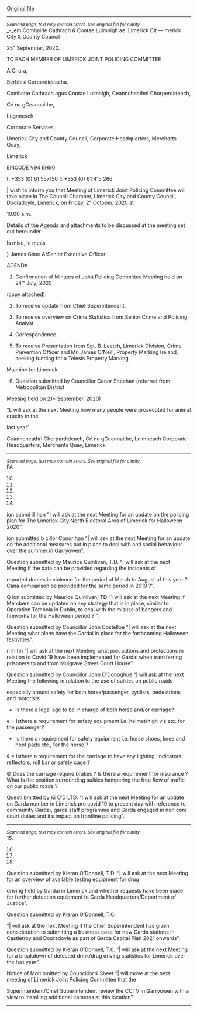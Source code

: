 [Original file](https://www.limerick.ie/sites/default/files/media/documents/2020-09/agenda-amended.pdf)

---
*<small>Scanned page, text may contain errors. See original file for clarity</small>*  
_-_em Comhairle Cathrach
& Contae Luimnigh
ae. Limerick Cit
— merick City
& County Council

25" September, 2020.

TO EACH MEMBER OF LIMERICK JOINT POLICING COMMITTEE

A Chara,

Serbhisi Corpardideacha,

Comhatte Cathrach agus Contae Luimnigh,
Ceanncheathni Chorperdideach,

Cé na gCeannaithe,

Lugnnesch

Corporate Services,

Umerick City and County Council,
Corporate Headquarters,
Mercharts Quay,

Limerick

EIRCODE V94 EH90

t: +353 (0) 61 557150
f: +353 (0) 61 415 266

| wish to inform you that Meeting of Limerick Joint Policing Committee will take place in The Council
Chamber, Limerick City and County Council, Dooradoyle, Limerick, on Friday, 2" October, 2020 at

10.00 a.m.

Details of the Agenda and attachments to be discussed at the meeting set out hereunder :

Is mise, le meas

}
James Gime
A/Senlor Executive Officer

AGENDA

1. Confirmation of Minutes of Joint Policing Committee Meeting held on 24™ July, 2020

(copy attached).

2. To receive update from Chief Superintendent.

3. To receive overview on Crime Statistics from Senior Crime and Policing Analyst.

4. Correspondence.

5. To receive Presentation from Sgt. B. Leetch, Limerick Division, Crime Prevention Officer and
Mr. James O'Neill, Property Marking Ireland, seeking funding for a Telesis Property Marking

Machine for Limerick.

6. Question submitted by Councillor Conor Sheehan (referred from Metropolitan District

Meeting held on 21* September. 2020)

“L will ask at the next Meeting how many people were prosecuted for animal cruelty in the

last year’.

Ceanncheathri Chorpardideach, Cé na gCeannaithe, Luimneach
Corporate Headquarters, Merchants Quay, Limerick


---
*<small>Scanned page, text may contain errors. See original file for clarity</small>*  
FA

10.

11.

12.

13.

14.

ion submi ill han
“| will ask at the next Meeting for an update on the policing plan for The Limerick City North
Electoral Area of Limerick for Halloween 2020”.

ion submitted b cillor Conor han
“| will ask at the next Meeting for an update on the additional measures put in place to deal
with anti social behaviour over the summer in Garryowen”.

Question submitted by Maurice Quinlivan, T.D.
“| will ask at the next Meeting if the data can be provided regarding the incidents of

reported domestic violence for the period of March to August of this year ? Cana
comparison be provided for the same period in 2019 ?”.

Q ion submitted by Maurice Quinlivan, TD
“1 will ask at the next Meeting if Members can be updated on any strategy that is in place,
similar to Operation Tombola in Dublin, to deal with the misuse of bangers and fireworks for
the Halloween period ? ”.

Question submitted by Councillor John Costelloe
“| will ask at the next Meeting what plans have the Gardai in place for the forthcoming
Halloween festivities”.

n ih hn
“| will ask at the next Meeting what precautions and protections in relation to Covid 19 have
been implemented for Gardai when transferring prisoners to and from Mulgrave Street
Court House”.

Question submitted by Councillor John O’Donoghue
“| will ask at the next Meeting the following in relation to the use of sulkies on public roads

especially around safety for both horse/passenger, cyclists, pedestrians and motorists :

* Is there a legal age to be in charge of both horse and/or carriage?

e = Isthere a requirement for safety equipment i.e. helmet/high vis etc. for the
passenger?

* Is there a requirement for safety equipment i.e. horse shoes, knee and hoof pads
etc., for the horse ?

¢ = Isthere a requirement for the carriage to have any lighting, indicators, reflectors,
roll bar or safety cage ?

© Does the carriage require brakes ?
Is there a requirement for insurance ?
What Is the position surrounding sulkies hampering the free flow of traffic on our
public roads ?

Questi bmitted by Ki O’D LTD.
“I will ask at the next Meeting for an update on Garda number in Limerick pre covid 19 to
present day with reference to community Gardai, garda staff programme and Garda
engaged in non core court duties and it’s impact on frontline policing”.


---
*<small>Scanned page, text may contain errors. See original file for clarity</small>*  
15.

16.

17.

18.

Question submitted by Kieran O’Donnell, T.D.
“| will ask at the next Meeting for an overview of available testing equipment for drug

driving held by Gardai in Limerick and whether requests have been made for further
detection equipment to Garda Headquarters/Department of Justice”.

Question submitted by Kieran O'Donnell, T.0.

“| will ask at the next Meeting if the Chief Superintendent has given consideration to
submitting a business case for new Garda stations in Castletroy and Dooradoyle as part of
Garda Capital Plan 2021 onwards”.

Question submitted by Kieran O’Donnell, T.0.
“| will ask at the next Meeting for a breakdown of detected drink/drug driving statistics for
Limerick over the last year”.

Notice of Moti bmitted by Councillor ¢ Sheet
“| will move at the next meeting of Limerick Joint Policing Committee that the

Superintendent/Chief Superintendent review the CCTV in Garryowen with a view to
installing additional cameras at this location”.


---
